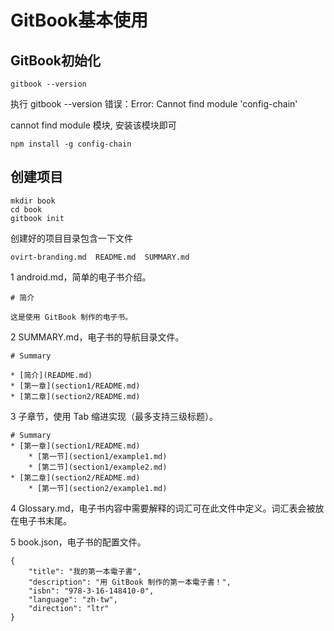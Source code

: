 # GitBook基本使用

## GitBook初始化
```
gitbook --version 
```
执行 gitbook --version 错误：Error: Cannot find module 'config-chain'

cannot find module 模块, 安装该模块即可
```
npm install -g config-chain
```
## 创建项目
```
mkdir book
cd book
gitbook init
```
创建好的项目目录包含一下文件
```
ovirt-branding.md  README.md  SUMMARY.md
```

1 android.md，简单的电子书介绍。

```
# 简介

这是使用 GitBook 制作的电子书。
```
2 SUMMARY.md，电子书的导航目录文件。
```
# Summary

* [简介](README.md)
* [第一章](section1/README.md)
* [第二章](section2/README.md)
```
3 子章节，使用 Tab 缩进实现（最多支持三级标题）。
```
# Summary 
* [第一章](section1/README.md) 
    * [第一节](section1/example1.md) 
    * [第二节](section1/example2.md) 
* [第二章](section2/README.md) 
    * [第一节](section2/example1.md)
```
4 Glossary.md，电子书内容中需要解释的词汇可在此文件中定义。词汇表会被放在电子书末尾。

5 book.json，电子书的配置文件。
```
{
    "title": "我的第一本電子書",
    "description": "用 GitBook 制作的第一本電子書！",
    "isbn": "978-3-16-148410-0",
    "language": "zh-tw",
    "direction": "ltr"
}
```



